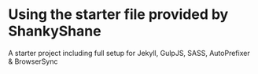 Using the starter file provided by ShankyShane
=============================

A starter project including full setup for Jekyll, GulpJS, SASS, AutoPrefixer &amp; BrowserSync
